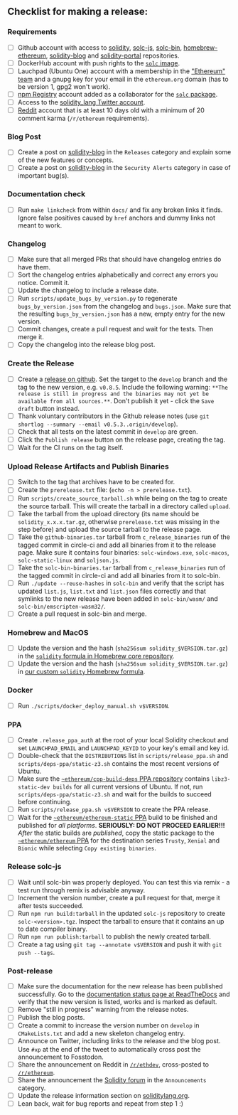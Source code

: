 ## Checklist for making a release:

### Requirements
 - [ ] Github account with access to [solidity](https://github.com/ethereum/solidity), [solc-js](https://github.com/ethereum/solc-js),
       [solc-bin](https://github.com/ethereum/solc-bin), [homebrew-ethereum](https://github.com/ethereum/homebrew-ethereum),
       [solidity-blog](https://github.com/ethereum/solidity-blog) and [solidity-portal](https://github.com/ethereum/solidity-portal) repositories.
 - [ ] DockerHub account with push rights to the [``solc`` image](https://hub.docker.com/r/ethereum/solc).
 - [ ] Lauchpad (Ubuntu One) account with a membership in the ["Ethereum" team](https://launchpad.net/~ethereum) and
       a gnupg key for your email in the ``ethereum.org`` domain (has to be version 1, gpg2 won't work).
 - [ ] [npm Registry](https://www.npmjs.com) account added as a collaborator for the [``solc`` package](https://www.npmjs.com/package/solc).
 - [ ] Access to the [solidity_lang Twitter account](https://twitter.com/solidity_lang).
 - [ ] [Reddit](https://www.reddit.com) account that is at least 10 days old with a minimum of 20 comment karma (``/r/ethereum`` requirements).

### Blog Post
 - [ ] Create a post on [solidity-blog](https://github.com/ethereum/solidity-blog) in the ``Releases`` category and explain some of the new features or concepts.
 - [ ] Create a post on [solidity-blog](https://github.com/ethereum/solidity-blog) in the ``Security Alerts`` category in case of important bug(s).

### Documentation check
 - [ ] Run ``make linkcheck`` from within ``docs/`` and fix any broken links it finds. Ignore false positives caused by ``href`` anchors and dummy links not meant to work.

### Changelog
 - [ ] Make sure that all merged PRs that should have changelog entries do have them.
 - [ ] Sort the changelog entries alphabetically and correct any errors you notice. Commit it.
 - [ ] Update the changelog to include a release date.
 - [ ] Run ``scripts/update_bugs_by_version.py`` to regenerate ``bugs_by_version.json`` from the changelog and ``bugs.json``.
       Make sure that the resulting ``bugs_by_version.json`` has a new, empty entry for the new version.
 - [ ] Commit changes, create a pull request and wait for the tests. Then merge it.
 - [ ] Copy the changelog into the release blog post.

### Create the Release
 - [ ] Create a [release on github](https://github.com/ethereum/solidity/releases/new).
       Set the target to the ``develop`` branch and the tag to the new version, e.g. ``v0.8.5``.
       Include the following warning: ``**The release is still in progress and the binaries may not yet be available from all sources.**``.
       Don't publish it yet - click the ``Save draft`` button instead.
 - [ ] Thank voluntary contributors in the Github release notes (use ``git shortlog --summary --email v0.5.3..origin/develop``).
 - [ ] Check that all tests on the latest commit in ``develop`` are green.
 - [ ] Click the ``Publish release`` button on the release page, creating the tag.
 - [ ] Wait for the CI runs on the tag itself.

### Upload Release Artifacts and Publish Binaries
 - [ ] Switch to the tag that archives have to be created for.
 - [ ] Create the ``prerelease.txt`` file: (``echo -n > prerelease.txt``).
 - [ ] Run ``scripts/create_source_tarball.sh`` while being on the tag to create the source tarball. This will create the tarball in a directory called ``upload``.
 - [ ] Take the tarball from the upload directory (its name should be ``solidity_x.x.x.tar.gz``, otherwise ``prerelease.txt`` was missing in the step before) and upload the source tarball to the release page.
 - [ ] Take the ``github-binaries.tar`` tarball from ``c_release_binaries`` run of the tagged commit in circle-ci and add all binaries from it to the release page.
       Make sure it contains four binaries: ``solc-windows.exe``, ``solc-macos``, ``solc-static-linux`` and ``soljson.js``.
 - [ ] Take the ``solc-bin-binaries.tar`` tarball from ``c_release_binaries`` run of the tagged commit in circle-ci and add all binaries from it to solc-bin.
 - [ ] Run ``./update --reuse-hashes`` in ``solc-bin`` and verify that the script has updated ``list.js``, ``list.txt`` and ``list.json`` files correctly and that symlinks to the new release have been added in ``solc-bin/wasm/`` and ``solc-bin/emscripten-wasm32/``.
 - [ ] Create a pull request in solc-bin and merge.

### Homebrew and MacOS
 - [ ] Update the version and the hash (``sha256sum solidity_$VERSION.tar.gz``) in the [``solidity`` formula in Homebrew core repository](https://github.com/Homebrew/homebrew-core/blob/master/Formula/solidity.rb).
 - [ ] Update the version and the hash (``sha256sum solidity_$VERSION.tar.gz``) in [our custom ``solidity`` Homebrew formula](https://github.com/ethereum/homebrew-ethereum/blob/master/solidity.rb).

### Docker
 - [ ] Run ``./scripts/docker_deploy_manual.sh v$VERSION``.

### PPA
 - [ ] Create ``.release_ppa_auth`` at the root of your local Solidity checkout and set ``LAUNCHPAD_EMAIL`` and ``LAUNCHPAD_KEYID`` to your key's email and key id.
 - [ ] Double-check that the ``DISTRIBUTIONS`` list in ``scripts/release_ppa.sh`` and ``scripts/deps-ppa/static-z3.sh`` contains the most recent versions of Ubuntu.
 - [ ] Make sure the [``~ethereum/cpp-build-deps`` PPA repository](https://launchpad.net/~ethereum/+archive/ubuntu/cpp-build-deps) contains ``libz3-static-dev builds`` for all current versions of Ubuntu.
       If not, run ``scripts/deps-ppa/static-z3.sh`` and wait for the builds to succeed before continuing.
 - [ ] Run ``scripts/release_ppa.sh v$VERSION`` to create the PPA release.
 - [ ] Wait for the [``~ethereum/ethereum-static`` PPA](https://launchpad.net/~ethereum/+archive/ubuntu/ethereum-static) build to be finished and published for *all platforms*.
       **SERIOUSLY: DO NOT PROCEED EARLIER!!!**
       *After* the static builds are *published*, copy the static package to the [``~ethereum/ethereum`` PPA](https://launchpad.net/~ethereum/+archive/ubuntu/ethereum)
       for the destination series ``Trusty``, ``Xenial`` and ``Bionic`` while selecting ``Copy existing binaries``.

### Release solc-js
 - [ ] Wait until solc-bin was properly deployed. You can test this via remix - a test run through remix is advisable anyway.
 - [ ] Increment the version number, create a pull request for that, merge it after tests succeeded.
 - [ ] Run ``npm run build:tarball`` in the updated ``solc-js`` repository to create ``solc-<version>.tgz``. Inspect the tarball to ensure that it contains an up to date compiler binary.
 - [ ] Run ``npm run publish:tarball`` to publish the newly created tarball.
 - [ ] Create a tag using ``git tag --annotate v$VERSION`` and push it with ``git push --tags``.

### Post-release
 - [ ] Make sure the documentation for the new release has been published successfully.
       Go to the [documentation status page at ReadTheDocs](https://readthedocs.org/projects/solidity/) and verify that the new version is listed, works and is marked as default.
 - [ ] Remove "still in progress" warning from the release notes.
 - [ ] Publish the blog posts.
 - [ ] Create a commit to increase the version number on ``develop`` in ``CMakeLists.txt`` and add a new skeleton changelog entry.
 - [ ] Announce on Twitter, including links to the release and the blog post.
       Use ``#xp`` at the end of the tweet to automatically cross post the announcement to Fosstodon.
 - [ ] Share the announcement on Reddit in [``/r/ethdev``](https://reddit.com/r/ethdev/), cross-posted to [``/r/ethereum``](https://reddit.com/r/ethereum/).
 - [ ] Share the announcement the [Solidity forum](https://forum.soliditylang.org) in the ``Announcements`` category.
 - [ ] Update the release information section on [soliditylang.org](https://github.com/ethereum/solidity-portal).
 - [ ] Lean back, wait for bug reports and repeat from step 1 :)
